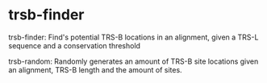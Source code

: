 # trsb-finder
trsb-finder:
Find's potential TRS-B locations in an alignment, given a TRS-L sequence and a conservation threshold

trsb-random:
Randomly generates an amount of TRS-B site locations given an alignment, TRS-B length and the amount of sites.
